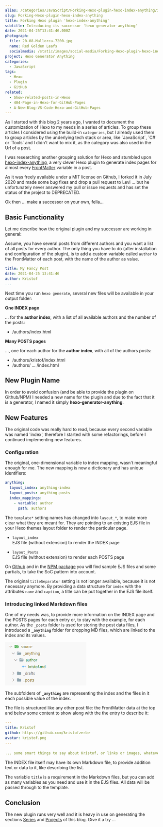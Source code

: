 ```yaml
---
alias: /categories/JavaScript/Forking-Hexo-plugin-hexo-index-anything/index.html
slug: Forking-Hexo-plugin-hexo-index-anything
title: Forking Hexo plugin 'hexo-index-anything'
subtitle: Introducing its successor 'hexo-generator-anything'
date: 2021-04-25T13:41:46.000Z
photograph:
  file: 20-08-Mallorca-7200.jpg
  name: Red Golden Leafs
  socialmedia: /static/images/social-media/Forking-Hexo-plugin-hexo-index-anything.png
project: Hexo Generator Anything
categories:
  - JavaScript
tags:
  - Hexo
  - Plugin
  - GitHub
related:
  - Show-related-posts-in-Hexo
  - 404-Page-in-Hexo-for-GitHub-Pages
  - A-New-Blog-VS-Code-Hexo-and-GitHub-Pages
---
```


As I started with this blog 2 years ago, I wanted to document the customization of Hexo to my needs in a series of articles. To group these articles I considered using the build-in ``categories``, but I already used them to group articles by the underlying tech stack or area, like ´JavaScript´, ´C#´ or ´Tools´ and I didn't want to mix it, as the category was also used in the Url of a post.

I was researching another grouping solution for Hexo and stumbled upon [hexo-index-anything](https://github.com/leviwheatcroft/hexo-index-anything), a very clever Hexo plugin to generate index pages for almost every [FrontMatter](https://hexo.io/docs/front-matter.html) variable in a post.

As it was freely available under a MIT license on Github, I forked it in July 2020 and made some bug fixes and drop a pull request to Levi ... but he  unfortunately never answered my pull or issue requests and has set the status of the project to DEPRECATED.

Ok then ... make a successor on your own, fella...

<!-- more -->

## Basic Functionality

Let me describe how the original plugin and my successor are working in general:

Assume, you have several posts from different authors and you want a list of all posts for every author. The only thing you have to do (after installation and configuration of the plugin), is to add a custom variable called ``author`` to the FrontMatter of each post, with the name of the author as value.

```yml /source/_posts/my-fancy-post.md
title: My Fancy Post
date: 2021-04-25 13:41:46
author: Kristof
...
```

Next time you run ``hexo generate``, several new files will be available in your output folder:

**One INDEX page**

... for the **author index**, with a list of all available authors and the number of the posts:
* /authors/index.html

**Many POSTS pages**

..., one for each author for the **author index**, with all of the authors posts:

* /authors/kristof/index.html
* /authors/ ... /index.html

## New Plugin Name

In order to avoid confusion (and be able to provide the plugin on Github/NPM) I needed a new name for the plugin and due to the fact that it is a generator, I named it simply **hexo-generator-anything**.

## New Features

The original code was really hard to read, because every second variable was named 'index', therefore I started with some refactorings, before I continued implementing new features.

### Configuration

The original, one-dimensional variable to index mapping, wasn't meaningful enough for me. The new mapping is now a dictionary and has unique identifiers:

```yml /_config.yml
anything:
  layout_index: anything-index
  layout_posts: anything-posts
  index_mappings:
    - variable: author
      path: authors
```

The ``template*`` setting names has changed into ``layout_*``, to make more clear what they are meant for. They are pointing to an existing EJS file in your Hexo themes layout folder to render the particular page.

* ``layout_index``   
EJS file (without extension) to render the INDEX page

* ``layout_Posts``   
EJS file (without extension) to render each POSTS page

On [Github](https://github.com/kristofzerbe/hexo-generator-anything) and in the [NPM package](https://www.npmjs.com/package/hexo-generator-anything) you will find sample EJS files and some partials, to take the SoC pattern into account.

The original ``titleSeparator`` setting is not longer available, because it is not necessary anymore. By providing a data structure for ``index`` with the attributes ``name`` and ``caption``, a title can be put together in the EJS file itself.

### Introducing linked Markdown files

One of my needs was, to provide more information on the INDEX page and the POSTS pages for each entry or, to stay with the example, for each author. As the ``_posts`` folder is used for storing the post data files, I introduced a **``_anything``** folder for dropping MD files, which are linked to the index and its values.

![Anything folder](Forking-Hexo-plugin-hexo-index-anything/anything-folder.png)

The subfolders of **``_anything``** are representing the index and the files in it each possible value of the index.

The file is structured like any other post file: the FrontMatter data at the top and below some content to show along with the the entry to describe it:

```yml /source/_anything/authors/kristof.md
---
title: Kristof
github: https://github.com/kristofzerbe
avatar: kristof.png
---

... some smart things to say about Kristof, or links or images, whatever ...
```

The INDEX file itself may have its own Markdown file, to provide addition text or data to it, like describing the list.

The variable ``title`` is a requirement in the Markdown files, but you can add as many variables as you need and use it in the EJS files. All data will be passed through to the template.

## Conclusion

The new plugin runs very well and it is heavy in use on generating the sections [Series](https://kiko.io/series) and [Projects](https://kiko.io/projects) of this blog. Give it a try ...